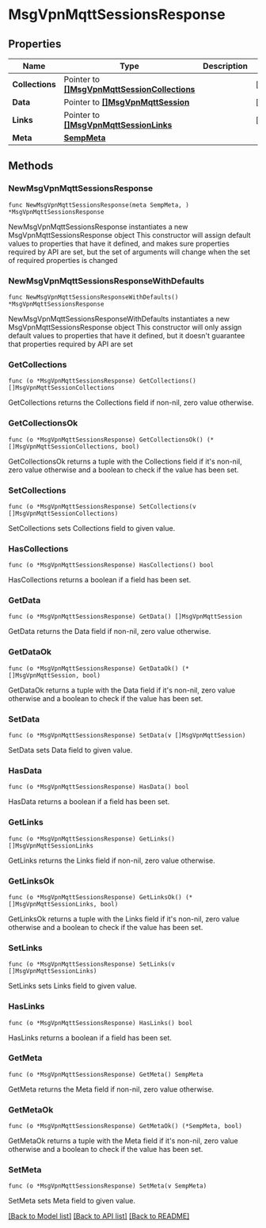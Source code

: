 # MsgVpnMqttSessionsResponse

## Properties

Name | Type | Description | Notes
------------ | ------------- | ------------- | -------------
**Collections** | Pointer to [**[]MsgVpnMqttSessionCollections**](MsgVpnMqttSessionCollections.md) |  | [optional] 
**Data** | Pointer to [**[]MsgVpnMqttSession**](MsgVpnMqttSession.md) |  | [optional] 
**Links** | Pointer to [**[]MsgVpnMqttSessionLinks**](MsgVpnMqttSessionLinks.md) |  | [optional] 
**Meta** | [**SempMeta**](SempMeta.md) |  | 

## Methods

### NewMsgVpnMqttSessionsResponse

`func NewMsgVpnMqttSessionsResponse(meta SempMeta, ) *MsgVpnMqttSessionsResponse`

NewMsgVpnMqttSessionsResponse instantiates a new MsgVpnMqttSessionsResponse object
This constructor will assign default values to properties that have it defined,
and makes sure properties required by API are set, but the set of arguments
will change when the set of required properties is changed

### NewMsgVpnMqttSessionsResponseWithDefaults

`func NewMsgVpnMqttSessionsResponseWithDefaults() *MsgVpnMqttSessionsResponse`

NewMsgVpnMqttSessionsResponseWithDefaults instantiates a new MsgVpnMqttSessionsResponse object
This constructor will only assign default values to properties that have it defined,
but it doesn't guarantee that properties required by API are set

### GetCollections

`func (o *MsgVpnMqttSessionsResponse) GetCollections() []MsgVpnMqttSessionCollections`

GetCollections returns the Collections field if non-nil, zero value otherwise.

### GetCollectionsOk

`func (o *MsgVpnMqttSessionsResponse) GetCollectionsOk() (*[]MsgVpnMqttSessionCollections, bool)`

GetCollectionsOk returns a tuple with the Collections field if it's non-nil, zero value otherwise
and a boolean to check if the value has been set.

### SetCollections

`func (o *MsgVpnMqttSessionsResponse) SetCollections(v []MsgVpnMqttSessionCollections)`

SetCollections sets Collections field to given value.

### HasCollections

`func (o *MsgVpnMqttSessionsResponse) HasCollections() bool`

HasCollections returns a boolean if a field has been set.

### GetData

`func (o *MsgVpnMqttSessionsResponse) GetData() []MsgVpnMqttSession`

GetData returns the Data field if non-nil, zero value otherwise.

### GetDataOk

`func (o *MsgVpnMqttSessionsResponse) GetDataOk() (*[]MsgVpnMqttSession, bool)`

GetDataOk returns a tuple with the Data field if it's non-nil, zero value otherwise
and a boolean to check if the value has been set.

### SetData

`func (o *MsgVpnMqttSessionsResponse) SetData(v []MsgVpnMqttSession)`

SetData sets Data field to given value.

### HasData

`func (o *MsgVpnMqttSessionsResponse) HasData() bool`

HasData returns a boolean if a field has been set.

### GetLinks

`func (o *MsgVpnMqttSessionsResponse) GetLinks() []MsgVpnMqttSessionLinks`

GetLinks returns the Links field if non-nil, zero value otherwise.

### GetLinksOk

`func (o *MsgVpnMqttSessionsResponse) GetLinksOk() (*[]MsgVpnMqttSessionLinks, bool)`

GetLinksOk returns a tuple with the Links field if it's non-nil, zero value otherwise
and a boolean to check if the value has been set.

### SetLinks

`func (o *MsgVpnMqttSessionsResponse) SetLinks(v []MsgVpnMqttSessionLinks)`

SetLinks sets Links field to given value.

### HasLinks

`func (o *MsgVpnMqttSessionsResponse) HasLinks() bool`

HasLinks returns a boolean if a field has been set.

### GetMeta

`func (o *MsgVpnMqttSessionsResponse) GetMeta() SempMeta`

GetMeta returns the Meta field if non-nil, zero value otherwise.

### GetMetaOk

`func (o *MsgVpnMqttSessionsResponse) GetMetaOk() (*SempMeta, bool)`

GetMetaOk returns a tuple with the Meta field if it's non-nil, zero value otherwise
and a boolean to check if the value has been set.

### SetMeta

`func (o *MsgVpnMqttSessionsResponse) SetMeta(v SempMeta)`

SetMeta sets Meta field to given value.



[[Back to Model list]](../README.md#documentation-for-models) [[Back to API list]](../README.md#documentation-for-api-endpoints) [[Back to README]](../README.md)


